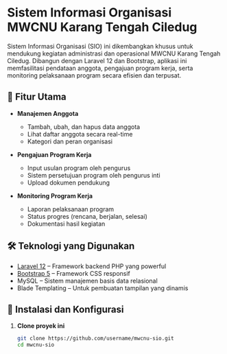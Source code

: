 # Sistem Informasi Organisasi MWCNU Karang Tengah Ciledug

Sistem Informasi Organisasi (SIO) ini dikembangkan khusus untuk mendukung kegiatan administrasi dan operasional MWCNU Karang Tengah Ciledug. Dibangun dengan Laravel 12 dan Bootstrap, aplikasi ini memfasilitasi pendataan anggota, pengajuan program kerja, serta monitoring pelaksanaan program secara efisien dan terpusat.

## 🎯 Fitur Utama

- **Manajemen Anggota**
  - Tambah, ubah, dan hapus data anggota
  - Lihat daftar anggota secara real-time
  - Kategori dan peran organisasi

- **Pengajuan Program Kerja**
  - Input usulan program oleh pengurus
  - Sistem persetujuan program oleh pengurus inti
  - Upload dokumen pendukung

- **Monitoring Program Kerja**
  - Laporan pelaksanaan program
  - Status progres (rencana, berjalan, selesai)
  - Dokumentasi hasil kegiatan

## 🛠️ Teknologi yang Digunakan

- [Laravel 12](https://laravel.com) – Framework backend PHP yang powerful
- [Bootstrap 5](https://getbootstrap.com) – Framework CSS responsif
- MySQL – Sistem manajemen basis data relasional
- Blade Templating – Untuk pembuatan tampilan yang dinamis

## 🚀 Instalasi dan Konfigurasi

1. **Clone proyek ini**
   ```bash
   git clone https://github.com/username/mwcnu-sio.git
   cd mwcnu-sio
